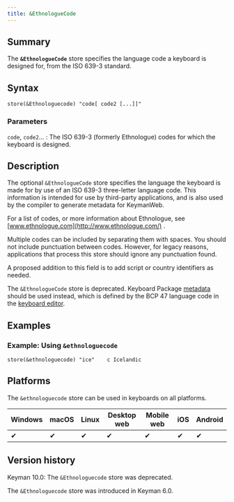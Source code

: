 ```yaml
---
title: &EthnologueCode
---
```

  
## Summary

The **`&EthnologueCode`** store specifies the language code a keyboard
is designed for, from the ISO 639-3 standard.

## Syntax

``` keyman
store(&Ethnologuecode) "code[ code2 [...]]"
```

### Parameters

`code`, `code2`...
:   The ISO 639-3 (formerly Ethnologue) codes for which the keyboard is
    designed.

## Description

The optional `&EthnologueCode` store specifies the language the keyboard
is made for by use of an ISO 639-3 three-letter language code. This
information is intended for use by third-party applications, and is also
used by the compiler to generate metadata for KeymanWeb.

For a list of codes, or more information about Ethnologue, see
[www.ethnologue.com](http://www.ethnologue.com/)
.

Multiple codes can be included by separating them with spaces. You
should not include punctuation between codes. However, for legacy
reasons, applications that process this store should ignore any
punctuation found.

A proposed addition to this field is to add script or country
identifiers as needed.

The `&EthnologueCode` store is deprecated. Keyboard Package
[metadata](/developer/current-version/reference/file-types/metadata#obj-language)
should be used instead, which is defined by the BCP 47 language code in
the [keyboard
editor](/developer/current-version/context/keyboard-editor#details).

## Examples

### Example: Using `&ethnologuecode`

```
store(&ethnologuecode) "ice"    c Icelandic
```

## Platforms

The `&ethnologuecode` store can be used in keyboards on all platforms.

| Windows | macOS | Linux | Desktop web | Mobile web | iOS | Android |
|---------|-------|-------|-------------|------------|-----|---------|
| ✔       | ✔     | ✔     | ✔           | ✔          | ✔   | ✔       |

## Version history

Keyman 10.0: The `&Ethnologuecode` store was deprecated.

The `&Ethnologuecode` store was introduced in Keyman 6.0.
